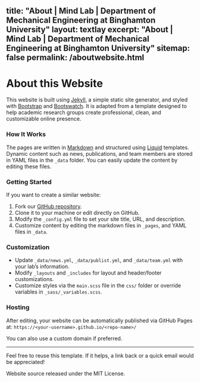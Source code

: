 title: "About | Mind Lab | Department of Mechanical Engineering at Binghamton University"
layout: textlay
excerpt: "About | Mind Lab | Department of Mechanical Engineering at Binghamton University"
sitemap: false
permalink: /aboutwebsite.html
---

# About this Website

This website is built using [Jekyll](https://jekyllrb.com), a simple static site generator, and styled with [Bootstrap](https://getbootstrap.com) and [Bootswatch](https://bootswatch.com). It is adapted from a template designed to help academic research groups create professional, clean, and customizable online presence.

### How It Works

The pages are written in [Markdown](https://www.markdownguide.org) and structured using [Liquid](https://shopify.github.io/liquid/) templates. Dynamic content such as news, publications, and team members are stored in YAML files in the `_data` folder. You can easily update the content by editing these files.

### Getting Started

If you want to create a similar website:

1. Fork our [GitHub repository](https://github.com/kha8128/mind-lab.github.io).
2. Clone it to your machine or edit directly on GitHub.
3. Modify the `_config.yml` file to set your site title, URL, and description.
4. Customize content by editing the markdown files in `_pages`, and YAML files in `_data`.

### Customization

- Update `_data/news.yml`, `_data/publist.yml`, and `_data/team.yml` with your lab’s information.
- Modify `_layouts` and `_includes` for layout and header/footer customizations.
- Customize styles via the `main.scss` file in the `css/` folder or override variables in `_sass/_variables.scss`.

### Hosting

After editing, your website can be automatically published via GitHub Pages at:
`https://<your-username>.github.io/<repo-name>/`

You can also use a custom domain if preferred.

---

Feel free to reuse this template. If it helps, a link back or a quick email would be appreciated!

Website source released under the MIT License.

